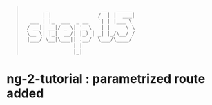 > ```
>        _                 __   _____ 
>       | |               /  | |  ___|
>   ___ | |_  ___  _ __   `| | |___ \ 
>  / __|| __|/ _ \| '_ \   | |     \ \
>  \__ \| |_|  __/| |_) | _| |_/\__/ /
>  |___/ \__|\___|| .__/  \___/\____/ 
>                 | |                 
>                 |_|  
> ```               
# ng-2-tutorial : parametrized route added
